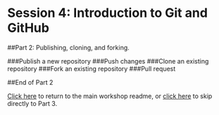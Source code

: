 Session 4: Introduction to Git and GitHub
================================================================

##Part 2: Publishing, cloning, and forking.

###Publish a new repository
###Push changes
###Clone an existing repository
###Fork an existing repository
###Pull request

##End of Part 2

[Click here](../README.md "Open main readme") to return to the main workshop readme, or [click here](../Part3/README.md "Open Part 3") to skip directly to Part 3.